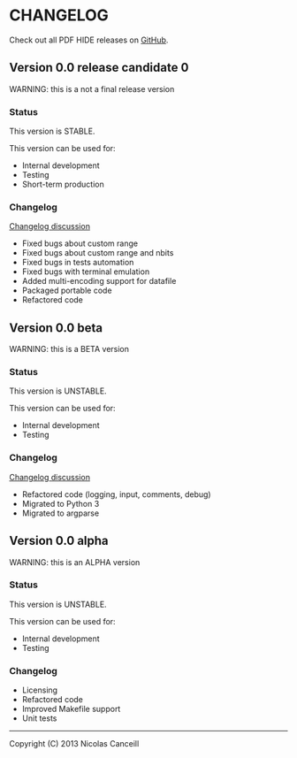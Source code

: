 # CHANGELOG

Check out all PDF HIDE releases on [GitHub](https://github.com/ncanceill/pdf_hide/releases).

## Version 0.0 release candidate 0

WARNING: this is a not a final release version

### Status

This version is STABLE.

This version can be used for:
* Internal development
* Testing
* Short-term production

### Changelog

[Changelog discussion](https://github.com/ncanceill/pdf_hide/issues/10)

* Fixed bugs about custom range
* Fixed bugs about custom range and nbits
* Fixed bugs in tests automation
* Fixed bugs with terminal emulation
* Added multi-encoding support for datafile
* Packaged portable code
* Refactored code

## Version 0.0 beta

WARNING: this is a BETA version

### Status

This version is UNSTABLE.

This version can be used for:
* Internal development
* Testing

### Changelog

[Changelog discussion](https://github.com/ncanceill/pdf_hide/issues/9)

* Refactored code (logging, input, comments, debug)
* Migrated to Python 3
* Migrated to argparse

## Version 0.0 alpha

WARNING: this is an ALPHA version

### Status

This version is UNSTABLE.

This version can be used for:
* Internal development
* Testing

### Changelog

* Licensing
* Refactored code
* Improved Makefile support
* Unit tests

***

Copyright (C) 2013 Nicolas Canceill

